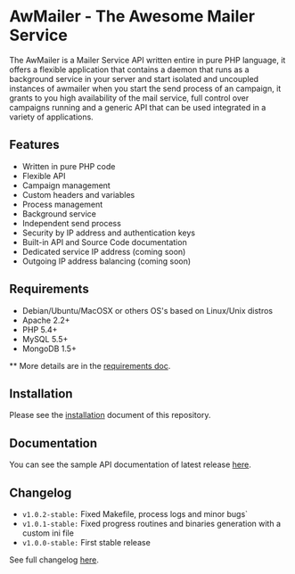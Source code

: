 AwMailer - The Awesome Mailer Service
=====================================

The AwMailer is a Mailer Service API written entire in pure PHP language, it offers a flexible application that contains a daemon that runs as a background service in your server and start isolated and uncoupled instances of awmailer when you start the send process of an campaign, it grants to you high availability of the mail service, full control over campaigns running and a generic API that can be used integrated in a variety of applications.

Features
--------

- Written in pure PHP code
- Flexible API
- Campaign management
- Custom headers and variables
- Process management
- Background service
- Independent send process
- Security by IP address and authentication keys
- Built-in API and Source Code documentation
- Dedicated service IP address (coming soon)
- Outgoing IP address balancing (coming soon)

Requirements
------------

- Debian/Ubuntu/MacOSX or others OS's based on Linux/Unix distros
- Apache 2.2+
- PHP 5.4+
- MySQL 5.5+
- MongoDB 1.5+

** More details are in the [requirements doc](docs/requirements.md).

Installation
------------

Please see the [installation](docs/installation.md) document of this repository.

Documentation
-------------

You can see the sample API documentation of latest release [here](blueprint.md).

Changelog
---------

- `v1.0.2-stable:` Fixed Makefile, process logs and minor bugs`
- `v1.0.1-stable:` Fixed progress routines and binaries generation with a custom ini file
- `v1.0.0-stable:` First stable release

See full changelog [here](CHANGELOG.md).